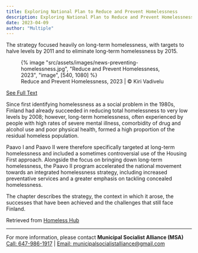 ```yaml
---
title: Exploring National Plan to Reduce and Prevent Homelessness
description: Exploring National Plan to Reduce and Prevent Homelessness
date: 2023-04-09
author: "Multiple"
---
```


The strategy focused heavily on long-term homelessness, with targets to halve levels by 2011 and to eliminate long-term homelessness by 2015.

<!-- excerpt -->

<figure>
{% image "src/assets/images/news-preventing-homelessness.jpg", "Reduce and Prevent Homelessness, 2023", "image", [540, 1080] %}
<figcaption>Reduce and Prevent Homelessness, 2023 | © Kiri Vadivelu</figcaption>
</figure>

[See Full Text](https://kiri-vadivelu.ca/assets/docs/Exploring-Effective-Systems-Responses-to-Homelessness.pdf)

Since first identifying homelessness as a social problem in the 1980s, Finland had already succeeded in reducing total homelessness to very low levels by 2008; however, long-term homelessness, often experienced by people with high rates of severe mental illness, comorbidity of drug and alcohol use and poor physical health, formed a high proportion of the residual homeless population.

Paavo I and Paavo II were therefore specifically targeted at long-term homelessness and included a sometimes controversial use of the Housing First approach. Alongside the focus on bringing down long-term homelessness, the Paavo II program accelerated the national movement towards an integrated homelessness strategy, including increased preventative services and a greater emphasis on tackling concealed homelessness.

The chapter describes the strategy, the context in which it arose, the successes that have been achieved and the challenges that still face Finland.

Retrieved from [Homeless Hub](https://homelesshub.ca/resource/42-strategic-response-homelessness-finland-exploring-innovation-and-coordination-within)

---

<p class="right"> For more information, please contact <strong>Municipal Socialist Alliance (MSA)</strong>
<br />
<a href="tel:647-986-1917">Call: 647-986-1917</a> |
<a href="mailto: municipalsocialistalliance@gmail.com">Email: municipalsocialistalliance@gmail.com</a>
</p>
